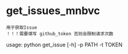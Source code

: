 # get_issues_mnbvc
`用于获取Issue`  
`！！！需要填写 github_token 否则会限制请求次数`

usage: python get_issue [-h] -p PATH -t TOKEN